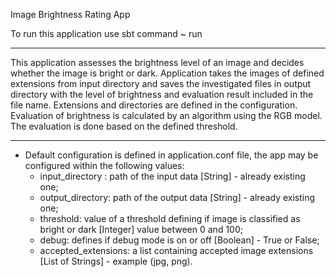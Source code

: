 Image Brightness Rating App

To run this application use sbt command ~ run

----------------------------------------------------------------------

This application assesses the brightness level of an image and decides whether the image is bright or dark.
Application takes the images of defined extensions from input directory and saves the investigated files in output 
directory with the level of brightness and evaluation result included in the file name. 
Extensions and directories are defined in the configuration.
Evaluation of brightness is calculated by an algorithm using the RGB model.
The evaluation is done based on the defined threshold.

----------------------------------------------------------------------------
* Default configuration is defined in application.conf file, the app may be configured within the following values:
    - input_directory : path of the input data [String] - already existing one;
    - output_directory: path of the output data [String] - already existing one;
    - threshold: value of a threshold defining if image is classified as bright or dark [Integer] value between 0 and 100;
    - debug: defines if debug mode is on or off [Boolean] - True or False;
    - accepted_extensions: a list containing accepted image extensions [List of Strings] - example (jpg, png).
    

